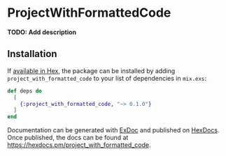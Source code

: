 # ProjectWithFormattedCode

**TODO: Add description**

## Installation

If [available in Hex](https://hex.pm/docs/publish), the package can be installed
by adding `project_with_formatted_code` to your list of dependencies in `mix.exs`:

```elixir
def deps do
  [
    {:project_with_formatted_code, "~> 0.1.0"}
  ]
end
```

Documentation can be generated with [ExDoc](https://github.com/elixir-lang/ex_doc)
and published on [HexDocs](https://hexdocs.pm). Once published, the docs can
be found at <https://hexdocs.pm/project_with_formatted_code>.

